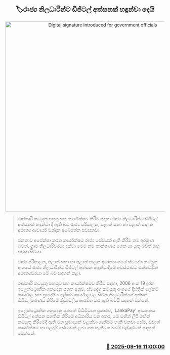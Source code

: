 <p align='center'><b><h2 align='center' title='Digital signature introduced for government officials'>🏷රාජ්‍ය නිලධාරීන්ට ඩිජිටල් අත්සනක් හඳුන්වා දෙයි</h2></b></p>
<p align='center'><img src='https://helakuru.sgp1.cdn.digitaloceanspaces.com/esana/images/lib/digital-signature.jpg' width='600' alt='Digital signature introduced for government officials'></p>

> රාජකාරි කටයුතු පහසු සහ කාර්යක්ෂම කිරීම සඳහා රාජ්‍ය නිලධාරීන්ට ඩිජිටල් අත්සනක් හඳුන්වා දී ඇති බව රාජ්‍ය පරිපාලන, පළාත් සභා හා පළාත් පාලන අමාත්‍ය ආචාර්ය චන්දන අබේරත්න පවසනවා.

> ජනතාව අපේක්ෂා කරන කාර්යක්ෂම රාජ්‍ය සේවයක් ඇති කිරීම තම අරමුණ බවත්, ග්‍රාම නිලධාරිවරයා දක්වා මෙම නව තාක්ෂණය ගෙන යා යුතු බවත් ඔහු පවසා සිටියා.

> රාජ්‍ය පරිපාලන, පළාත් සභා හා පළාත් පාලන අමාත්‍යාංශයේ ස්වදේශ කටයුතු අංශයේ රාජ්‍ය නිලධාරීන්ට ඩිජිටල් අත්සන හඳුන්වාදීමේ අවස්ථාවට එක්වෙමින් අමාත්‍යවරයා මේ බව සඳහන් කළා.

> රාජකාරි කටයුතු පහසුව සහ කාර්යක්ෂමව කිරීම සඳහා, 2006 අංක 19 දරන ඉලෙක්ට්‍රොනික ගනුදෙනු පනත අනුව, ස්වදේශ කටයුතු අංශයේ දිස්ත්‍රික් ලේකම් කාර්යාල සහ ප්‍රාදේශීය ලේකම් කාර්යාලවල සිටින නිලධාරීන්ගේ අත්සන් ඩිජිටල්කරණය කිරීමේ ක්‍රියාවලිය ආරම්භ කර ඇති බවයි සඳහන් වන්නේ.

> ඉලෙක්ට්‍රොනික ගනුදෙනු පනතේ විධිවිධාන ප්‍රකාරව, 'LankaPay' ආයතනය ඩිජිටල් අත්සන සහතික කිරීමේ අධිකාරිය වන අතර, මේ මඟින් ලිපි මඟින් කටයුතු කිරීමේදී ඇති වන ප්‍රමාදයන් වළක්වා ගැනීමට හැකි වනවා සේම, වඩාත් කාර්යක්ෂම හා ඵලදායි සේවාවක් ලබා ගත හැකිවන බවයි වැඩිදුරටත් සඳහන් වෙන්නේ.



<h3 align='right'><a href='https://www.helakuru.lk/esana/p/113661/'>📅 2025-09-16 11:00:00</a></h3>
